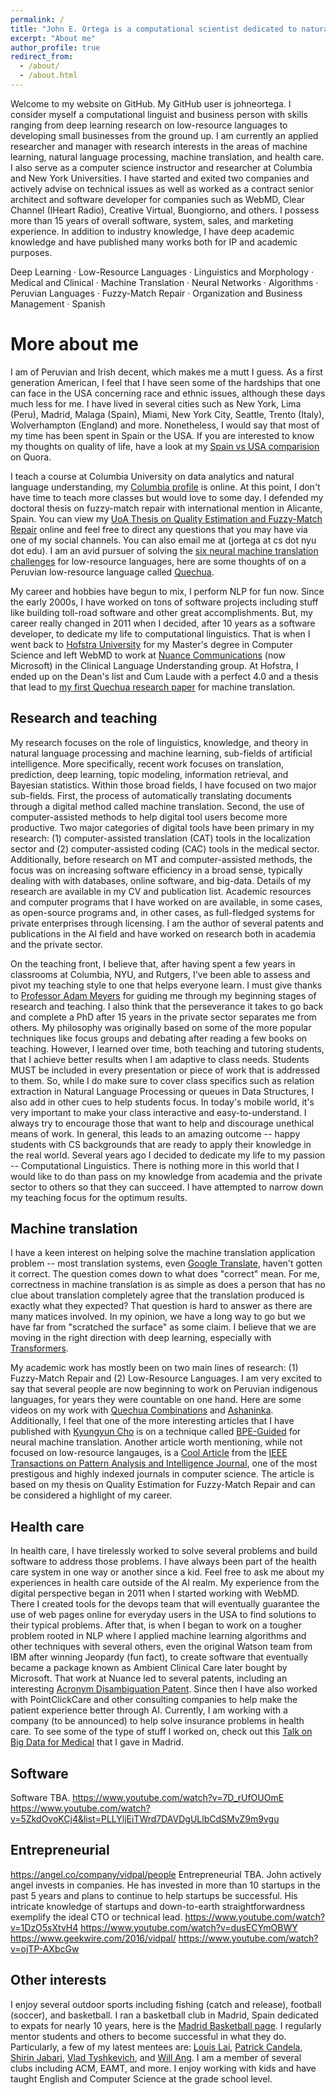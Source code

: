 ```yaml
---
permalink: /
title: "John E. Ortega is a computational scientist dedicated to natural language processing research and advancement"
excerpt: "About me"
author_profile: true
redirect_from: 
  - /about/
  - /about.html
---
```


Welcome to my website on GitHub. My GitHub user is johneortega. I consider myself a computational linguist and business person with skills ranging from deep learning
research on low-resource languages to developing small businesses from the ground up. I am currently an applied researcher and manager with research interests in the areas of machine learning, natural language processing, machine translation, and health care. I also serve as a computer science instructor and researcher at Columbia and New York Universities. I have started and exited two companies and actively advise on technical issues as well as worked as a contract senior architect and software developer for companies such as WebMD, Clear Channel (IHeart Radio), Creative Virtual, Buongiorno, and others. I possess more than 15 years of overall software, system, sales, and marketing experience. In addition to industry knowledge, I have deep academic knowledge and have published many works both for IP and academic purposes. 

Deep Learning · Low-Resource Languages · Linguistics and Morphology · Medical and Clinical · Machine Translation · Neural Networks · Algorithms · Peruvian Languages · Fuzzy-Match Repair · Organization and Business Management · Spanish

More about me
======
I am of Peruvian and Irish decent, which makes me a mutt I guess. As a first generation American, I feel that I have seen some of the hardships that one can face in the USA
concerning race and ethnic issues, although these days much less for me. I have lived in several cities such as New York, Lima (Peru), Madrid, Malaga (Spain), Miami, New
York City, Seattle, Trento (Italy), Wolverhampton (England) and more. Nonetheless, I would say that most of my time has been spent in Spain or the USA. If you are interested
to know my thoughts on quality of life, have a look at my [Spain vs USA comparision](https://www.quora.com/profile/John-Ortega-10) on Quora.

I teach a course at Columbia University on data analytics and natural language understanding, my [Columbia profile](https://sps.columbia.edu/faculty/john-ortega) is online. At this point, I don't have time to teach more classes but would love to some day. I defended my doctoral thesis on fuzzy-match repair with international mention in Alicante, Spain. You can view my [UoA Thesis on Quality Estimation and Fuzzy-Match Repair](https://rua.ua.es/dspace/handle/10045/116315) online and feel free to direct any questions that you may have via one of my social channels. You can also email me at (jortega at cs dot nyu dot edu). I am an avid pursuer of solving the [six neural machine translation challenges](https://arxiv.org/pdf/1706.03872.pdf) for low-resource languages, here are some thoughts of on a Peruvian low-resource language called [Quechua](https://medium.com/@johneortega/low-resource-languages-for-machine-translation-a-governmental-problem-7e014581d719).

My career and hobbies have begun to mix, I perform NLP for fun now. Since the early 2000s, I have worked on tons of software projects including stuff like building toll-road software and other great accomplishments. But, my career really changed in 2011 when I decided, after 10 years as a software developer, to dedicate my life to computational linguistics. That is when I went back to [Hofstra University](https://hofstra.edu) for my Master's degree in Computer Science and left WebMD to work at [Nuance Communications](https://nuance.com) (now Microsoft) in the Clinical Language Understanding group. At Hofstra, I ended up on the Dean's list and Cum Laude with a perfect 4.0 and a thesis that lead to [my first Quechua research paper](https://aclanthology.org/W18-2201.pdf) for machine translation.

Research and teaching
------
My research focuses on the role of linguistics, knowledge, and theory in natural language processing and machine learning, sub-fields of artificial intelligence. More specifically, recent work focuses on translation, prediction, deep learning, topic modeling, information retrieval, and Bayesian statistics. Within those broad fields, I have focused on two major sub-fields. First, the process of automatically translating documents through a digital method called machine translation. Second, the use of computer-assisted methods to help digital tool users become more productive. Two major categories of digital tools have been primary in my research: (1) computer-assisted translation (CAT) tools in the localization sector and (2) computer-assisted coding (CAC) tools in the medical sector. Additionally, before research on MT and computer-assisted methods, the focus was on increasing software efficiency in a broad sense, typically dealing with with databases, online software, and big-data. Details of my research are available in my CV and publication list. Academic resources and computer programs that I have worked on are available, in some cases, as open-source programs and, in other cases, as full-fledged systems for private enterprises through licensing. I am the author of several patents and publications in the AI field and have worked on research both in academia and the private sector. 

On the teaching front, I believe that, after having spent a few years in classrooms at Columbia, NYU, and Rutgers, I've been able to assess and pivot my teaching style to one that helps everyone learn. I must give thanks to [Professor Adam Meyers](https://nlp.cs.nyu.edu/people/meyers.html) for guiding me through my beginning stages of research and teaching. I also think that the perseverance it takes to go back and complete a PhD after 15 years in the private sector separates me from others. My philosophy was originally based on some of the more popular techniques like focus groups and debating after reading a few books on teaching. However, I learned over time, both teaching and tutoring students, that I achieve better results when I am adaptive to class needs. Students MUST be included in every presentation or piece of work that is addressed to them. So, while I do make sure to cover class specifics such as relation extraction in Natural Language Processing or queues in Data Structures, I also add in other cues to help students focus. In today's mobile world, it's very important to make your class interactive and easy-to-understand. I always try to encourage those that want to help and discourage unethical means of work. In general, this leads to an amazing outcome -- happy students with CS backgrounds that are ready to apply their knowledge in the real world. Several years ago I decided to dedicate my life to my passion -- Computational Linguistics. There is nothing more in this world that I would like to do than pass on my knowledge from academia and the private sector to others so that they can succeed. I have attempted to narrow down my teaching focus for the optimum results.

Machine translation
------
I have a keen interest on helping solve the machine translation application problem -- most translation systems, even [Google Translate](https://translate.google.com), haven't gotten it correct. The question comes down to what does "correct" mean. For me, correctness in machine translation is as simple as does a person that has no clue about translation completely agree that the translation produced is exactly what they expected? That question is hard to answer as there are many matices involved. In my opinion, we have a long way to go but we have far from "scratched the surface" as some claim. I believe that we are moving in the right direction with deep learning, especially with [Transformers](https://proceedings.neurips.cc/paper/2017/file/3f5ee243547dee91fbd053c1c4a845aa-Paper.pdf).

My academic work has mostly been on two main lines of research: (1) Fuzzy-Match Repair and (2) Low-Resource Languages. I am very excited to say that several people are now beginning to work on Peruvian indigenous languages, for years they were countable on one hand. Here are some videos on my work with [Quechua Combinations](https://www.youtube.com/watch?v=imu_twOLiwA) and [Ashaninka](https://www.youtube.com/watch?v=pbQLi2Dm6A0). Additionally, I feel that one of the more interesting articles that I have published with [Kyungyun Cho](https://kyunghyuncho.me) is on a technique called [BPE-Guided](https://link.springer.com/article/10.1007/s10590-020-09255-9) for neural machine translation. Another article worth mentioning, while not focused on low-resource langauges, is a [Cool Article](https://www.dlsi.ua.es/~fsanchez/pub/pdf/ortega20a.pdf) from the [IEEE Transactions on Pattern Analysis and Intelligence Journal](https://ieeexplore.ieee.org/xpl/RecentIssue.jsp?punumber=34), one of the most prestigous and highly indexed journals in computer science. The article is based on my thesis on Quality Estimation for Fuzzy-Match Repair and can be considered a highlight of my career.

Health care
------
In health care, I have tirelessly worked to solve several problems and build software to address those problems. I have always been part of the health care system in one way
or another since a kid. Feel free to ask me about my experiences in health care outside of the AI realm. My experience from the digital perspective began in 2011 when I
started working with WebMD. There I created tools for the devops team that will eventually guarantee the use of web pages online for everyday users in the USA to find
solutions to their typical problems. After that, is when I began to work on a tougher problem rooted in NLP where I applied machine learning algorithms and other techniques
with several others, even the original Watson team from IBM after winning Jeopardy (fun fact), to create software that eventually became a package known as Ambient Clinical
Care later bought by Microsoft. That work at Nuance led to several patents, including an interesting [Acronym Disambiguation Patent](https://patentimages.storage.googleapis.com/bc/6c/74/03c596e5e3343d/US11152084.pdf). Since then I have also worked with PointClickCare and other consulting companies to help make the patient experience better through AI.
Currently, I am working with a company (to be announced) to help solve insurance problems in health care. To see some of the type of stuff I worked on, check out this [Talk
on Big Data for Medical](https://www.youtube.com/watch?v=i5cmjrRacDQ) that I gave in Madrid.

Software
------
Software TBA.
https://www.youtube.com/watch?v=7D_rUfOUOmE
https://www.youtube.com/watch?v=5ZkdOvoKCj4&list=PLLYljEiTWrd7DAVDgULlbCdSMvZ9m9vgu

Entrepreneurial
------
https://angel.co/company/vidpal/people
Entrepreneurial TBA.
John actively angel invests in companies. He has invested in more than 10 startups in the past 5 years and plans to continue to help startups be successful. His intricate
knowledge of startups and down-to-earth straightforwardness exemplify the ideal CTO or technical lead.
https://www.youtube.com/watch?v=1DzO5sXtvH4
https://www.youtube.com/watch?v=dusECYmOBWY
https://www.geekwire.com/2016/vidpal/
https://www.youtube.com/watch?v=ojTP-AXbcGw



Other interests
------
I enjoy several outdoor sports including fishing (catch and release), football (soccer), and basketball. I ran a basketball club in Madrid, Spain dedicated to expats for
nearly 10 years, here is the [Madrid Basketball page](https://www.facebook.com/madridbasketballclub). I regularly mentor students and others to become successful in what
they do. Particularly, a few of my latest mentees are: [Louis Lai](https://www.linkedin.com/in/louiseylai), [Patrick Candela](https://www.linkedin.com/in/patrick-candela-3453b71a/), [Shirin Jabari](https://www.linkedin.com/in/shirin-jabbari-97b0495a/), [Vlad Tyshkevich](https://www.linkedin.com/in/vladtco/), and [Will Ang](https://www.linkedin.com/in/willang35). I am a member of several clubs including ACM, EAMT, and more. I enjoy working with kids and have taught English and Computer Science at the grade school level.
